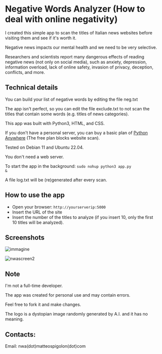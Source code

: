 # Negative Words Analyzer (How to deal with online negativity)

I created this simple app to scan the titles of Italian news websites before visiting them and see if it's worth it.

Negative news impacts our mental health and we need to be very selective.

Researchers and scientists report many dangerous effects of reading negative news (not only on social media), such as anxiety, depression, information overload, lack of online safety, invasion of privacy, deception, conflicts, and more.

<h2>Technical details</h2>

You can build your list of negative words by editing the file neg.txt

The app isn't perfect, so you can edit the file exclude.txt to not scan the titles that contain some words (e.g. titles of news categories).

This app was built with Python3, HTML, and CSS.

If you don't have a personal server, you can buy a basic plan of <a href="https://www.pythonanywhere.com" target="_blank">Python Anywhere</a> (The free plan blocks website scan).

Tested on Debian 11 and Ubuntu 22.04.

You don't need a web server.

To start the app in the background: <code>sudo nohup python3 app.py &</code>

A file log.txt will be (re)generated after every scan.

<h2> How to use the app</h2>

- Open your browser: <code>http://yourserverip:5000</code>
- Insert the URL of the site
- Insert the number of the titles to analyze (if you insert 10, only the first 10 titles will be analyzed).

<h2>Screenshots</h2>

![immagine](https://github.com/venethia/nwa/assets/95854664/38db62e1-14de-43af-8b1b-20d2692dac5f)

![nwascreen2](https://github.com/venethia/nwa/assets/95854664/6e73b3c2-51f2-4a0d-9adb-50b447af990e)

<h2>Note</h2>

I'm not a full-time developer.

The app was created for personal use and may contain errors. 

Feel free to fork it and make changes.

The logo is a dystopian image randomly generated by A.I. and it has no meaning.

<h2>Contacts:</h2> 

Email: nwa(dot)matteospigolon(dot)com


